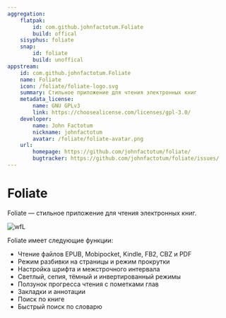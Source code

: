 ```yaml
---
aggregation:
    flatpak:
        id: com.github.johnfactotum.Foliate
        build: offical
    sisyphus: foliate
    snap:
        id: foliate
        build: unoffical
appstream:
    id: com.github.johnfactotum.Foliate
    name: Foliate
    icon: /foliate/foliate-logo.svg
    summary: Стильное приложение для чтения электронных книг
    metadata_license:
        name: GNU GPLv3
        link: https://choosealicense.com/licenses/gpl-3.0/
    developer:
        name: John Factotum
        nickname: johnfactotum
        avatar: /foliate/foliate-avatar.png
    url:
        homepage: https://github.com/johnfactotum/foliate/
        bugtracker: https://github.com/johnfactotum/foliate/issues/
---
```


# Foliate

Foliate — стильное приложение для чтения электронных книг.

![wfL](https://dl.flathub.org/repo/screenshots/com.github.johnfactotum.Foliate-stable/1248x702/com.github.johnfactotum.Foliate-7ff807e57358053b92037e50c60f32a3.png)

Foliate имеет следующие функции:

-   Чтение файлов EPUB, Mobipocket, Kindle, FB2, CBZ и PDF
-   Режим разбивки на страницы и режим прокрутки
-   Настройка шрифта и межстрочного интервала
-   Светлый, сепия, тёмный и инвертированный режимы
-   Ползунок прогресса чтения с пометками глав
-   Закладки и аннотации
-   Поиск по книге
-   Быстрый поиск по словарю

<!--@include: @apps/_parts/install/content-repo.md-->
<!--@include: @apps/_parts/install/content-flatpak.md-->
<!--@include: @apps/_parts/install/content-snap.md-->
